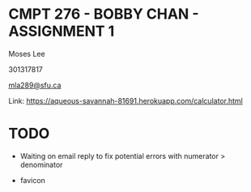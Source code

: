 # CMPT 276 - BOBBY CHAN - ASSIGNMENT 1
Moses Lee

301317817

mla289@sfu.ca

Link: https://aqueous-savannah-81691.herokuapp.com/calculator.html

# TODO
- Waiting on email reply to fix potential errors with numerator > denominator 

- favicon
